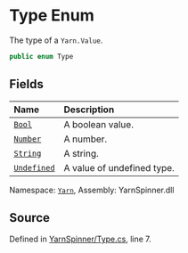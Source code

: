 # Type Enum

The type of a `Yarn.Value`.


```csharp
public enum Type
```



## Fields
|Name|Description|
|:---|:---|
|[`Bool`](/api/csharp/yarn/type.bool.md)|A boolean value.|
|[`Number`](/api/csharp/yarn/type.number.md)|A number.|
|[`String`](/api/csharp/yarn/type.string.md)|A string.|
|[`Undefined`](/api/csharp/yarn/type.undefined.md)|A value of undefined type.|
<div class="class-metadata">

Namespace: [`Yarn`](/api/csharp/yarn/README.md), Assembly: YarnSpinner.dll
</div>

## Source
Defined in [YarnSpinner/Type.cs](https://github.com/YarnSpinnerTool/YarnSpinner//blob/develop/YarnSpinner/Type.cs#L7), line 7.
